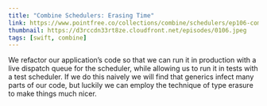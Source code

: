 ```yaml
---
title: "Combine Schedulers: Erasing Time"
link: https://www.pointfree.co/collections/combine/schedulers/ep106-combine-schedulers-erasing-time
thumbnail: https://d3rccdn33rt8ze.cloudfront.net/episodes/0106.jpeg
tags: [swift, combine]
---
```


We refactor our application’s code so that we can run it in production with a live dispatch queue for the scheduler, while allowing us to run it in tests with a test scheduler. If we do this naively we will find that generics infect many parts of our code, but luckily we can employ the technique of type erasure to make things much nicer.
